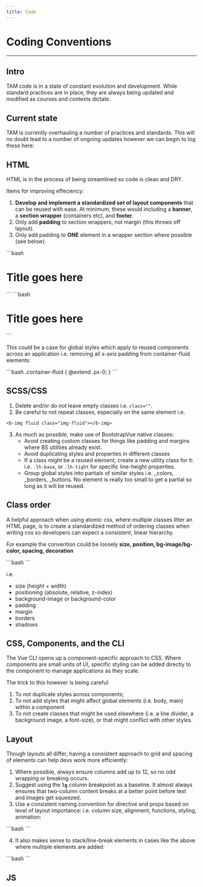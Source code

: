 ```yaml
---
title: Code
---
```


# Coding Conventions
---

## Intro

TAM code is in a state of constant evolution and development. While standard practices are in place, they are always being updated and modified as courses and contexts dictate. 

## Current state

TAM is currently overhauling a number of practices and standards. This will no doubt lead to a number of ongoing updates however we can begin to log these here:

## HTML

HTML is in the process of being streamlined so code is clean and DRY.

Items for improving effeciency:

1. **Develop and implement a standardized set of layout components** that can be reused with ease. At minimum, these would including a **banner**, a **section wrapper** (containers etc), and **footer**. 
2. Only add **padding** to section wrappers, not margin (this throws off layout).
3. Only add padding to **ONE** element in a wrapper section where possible (see below). 

<code-group>
<code-block title="Bad">
```bash
<b-container fluid class="px-0 p-lg-5">
    <b-container class="py-4 px-3 px-md-4 py-lg-5">
        <b-row class="p-5">
            <b-col>
                <h1>Title goes here</h1>
            </b-col>
        </b-row>
    </b-container>
</b-container>
```
</code-block>

<code-block title="Good">
```bash
<b-container fluid>
    <b-container class="py-4">
        <b-row>
            <b-col>
                <h1>Title goes here</h1>
            </b-col>
        </b-row>
    </b-container>
</b-container>
```
</code-block>
</code-group>

This could be a case for global styles which apply to reused components across an application i.e. removing all x-axis padding from container-fluid elements:

<code-group>
<code-block title="SCSS">
```bash
.container-fluid {
   @extend .px-0;
}
```
</code-block>
</code-group>

## SCSS/CSS

1. Delete and/or do not leave empty classes i.e. `class=""`.
2. Be careful to not repeat classes, especially on the same element i.e.
```
<b-img fluid class="img-fluid"></b-img>
```
3. As much as possible, make use of BootstrapVue native classes: 
    - Avoid creating custom classes for things like padding and margins where BS utilities already exist.
    - Avoid duplicating styles and properties in different classes
    - If a class might be a reused element, create a new utility class for it: i.e. `.lh-base`, or `.lh-tight` for specific line-height properties.
    - Group global styles into partials of similar styles i.e. _colors, _borders, _buttons. No element is really too small to get a partial so long as it will be reused.

## Class order

A helpful approach when using atomic css, where multiple classes litter an HTML page, is to create a standardized method of ordering classes when writing css so developers can expect a consistent, linear hierarchy.

For example the convention could be loosely **size, position, bg-image/bg-color, spacing, decoration**

<code-group>
<code-block title="Example order">
```bash
<b-col class="min-vh-100 w-100 bg-citi-blue px-3 py-5 my-auto border rounded shadow-lg">
    <b-img class="w-100 p-5 m-3 img-thumbnail rounded shadow">
</b-col>
```
</code-block>
</code-group>

<!-- big time -->

i.e.
- size (height + width) 
- positioning (absolute, relative, z-index)
- background-image or background-color
- padding
- margin
- borders
- shadows  

## CSS, Components, and the CLI

The Vue CLI opens up a component-specific approach to CSS. Where components are small units of UI, specific styling can be added directly to the component to manage applications as they scale.

The trick to this however is being careful: 
1. To not duplicate styles across components;
2. To not add styles that might affect global elements (i.e. body, main) within a component
3. To not create classes that might be used elsewhere (i.e. a line divider, a background image, a font-size), or that might conflict with other styles.

## Layout

Though layouts all differ, having a consistent approach to grid and spacing of elements can help devs work more efficiently:

1. Where possible, always ensure columns add up to 12, so no odd wrapping or breaking occurs.
2. Suggest using the **`lg`** column breakpoint as a baseline. It almost always ensures that two-column content breaks at a better point before text and images get squeezed.
3. Use a consistent naming convention for directive and props based on level of layout importance: i.e. column size, alignment, functions, styling, animation:

<code-group>
<code-block title="Example order">
```bash
<b-col lg="" alignment="" class="" :class="" @functions animation-data-attributes=""></b-col>
```
</code-block>
</code-group>

4. It also makes sense to stack/line-break elements in cases like the above where multiple elements are added:

<code-group>
<code-block title="Example stacking">
```bash
<b-col 
lg="" 
alignment="" 
class="" 
:class="" 
@function 
animation-data-attributes=""></b-col>
```
</code-block>
</code-group>

## JS

